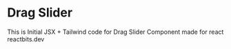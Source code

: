 # Drag Slider

This is Initial JSX + Tailwind code  for Drag Slider Component
made for react reactbits.dev